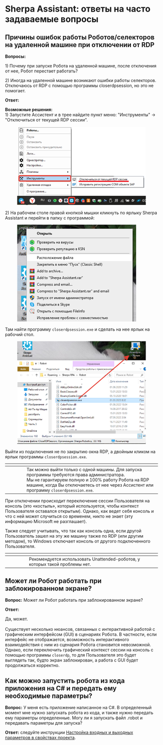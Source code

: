 # Sherpa Assistant: ответы на часто задаваемые вопросы

## Причины ошибок работы Роботов/селекторов на удаленной машине при отключении от RDP

**Вопросы:**

1\) Почему при запуске Робота на удаленной машине, после отключения от нее, Робот перестает работать?

2\) Иногда на удаленной машине возникают ошибки работы селекторов. Отключаюсь от RDP с помощью программы closerdpsession, но это не помогает.

**Ответ:**&#x20;

**Возможные решения:**\
1\) Запустите Ассистент и в трее найдите пункт меню: "Инструменты" -> "Отключиться от текущей RDP сессии".

<figure><img src="../.gitbook/assets/2025-03-20_16-41-19.png" alt=""><figcaption></figcaption></figure>

2\) На рабочем столе правой кнопкой мышки кликнуть по ярлыку Sherpa Assistant и перейти в папку с программой:

<figure><img src="../.gitbook/assets/изображение (3) (1) (1) (1) (1) (1) (1).png" alt=""><figcaption></figcaption></figure>

Там найти программу `closerdpsession.exe` и сделать на нее ярлык на рабочий стол.&#x20;

<figure><img src="../.gitbook/assets/изображение (4) (1) (1) (1).png" alt=""><figcaption></figcaption></figure>

Выйти из подключения не по закрытию окна RDP, а двойным кликом на ярлык программы `closerdpsession.exe`.

<table data-header-hidden><thead><tr><th width="50"></th><th></th></tr></thead><tbody><tr><td><img src="https://lh7-rt.googleusercontent.com/docsz/AD_4nXeQen14pdiop7RJrYpYOTl9yVKOcPICJ8fH6vRAXjNOh66NSp4wWFFSiy4nQlvs9wkmXPItas_gGsxzuu5J1ypxbhXdUyKiAk1jCPfIv6UdaKCIPWVvaWuVpXSB7o2i6WdUVMacsg?key=Xplr0gVoyx3tqpkkXjZLx1lq" alt="" data-size="line"></td><td>Так можно выйти только с одной машины. Для запуска программы требуются права администратора.<br>Мы не гарантируем полную и 100% работу Робота на RDP машине, когда Вы отключаетесь от нее через Ассистент или программу <code>closerdpsession.exe</code>.</td></tr></tbody></table>

При отключении происходит переключение сессии Пользователя на консоль (это «костыль», который используется, чтобы контекст Пользователя оставался открытым). Однако, как ведет себя консоль и что с ней может случиться со временем, никто не знает (эту информацию Microsoft не разглашает).

Также следует учитывать, что так как консоль одна, если другой Пользователь зашел на эту же машину также по RDP (или другим методом), то Windows отключает консоль от другого подключенного Пользователя.

<table data-header-hidden><thead><tr><th width="58"></th><th></th></tr></thead><tbody><tr><td><img src="https://lh7-rt.googleusercontent.com/docsz/AD_4nXeQen14pdiop7RJrYpYOTl9yVKOcPICJ8fH6vRAXjNOh66NSp4wWFFSiy4nQlvs9wkmXPItas_gGsxzuu5J1ypxbhXdUyKiAk1jCPfIv6UdaKCIPWVvaWuVpXSB7o2i6WdUVMacsg?key=Xplr0gVoyx3tqpkkXjZLx1lq" alt="" data-size="line"></td><td>Рекомендуется использовать Unattended-роботов, у которых такой проблемы нет.</td></tr></tbody></table>

## Может ли Робот работать при заблокированном экране?

**Вопрос:** Может ли Робот работать при заблокированном экране?

**Ответ:**&#x20;

Да, может.\
\
Существует несколько нюансов, связанных с интерактивной работой с графическим интерфейсом (GUI) в сценариях Робота. В частности, если интерфейс не отображается, возможность интерактивного взаимодействия с ним из сценария Робота становится невозможной. Однако, если переключить графический контекст сессии на консоль с помощью программы `closerdp`, то для Пользователя это будет выглядеть так, будто экран заблокирован, а работа с GUI будет продолжаться корректно.

## Как можно запустить робота из кода приложения на C# и передать ему необходимые параметры?

**Вопрос:** У меня есть приложение написанное на C#. В определенный момент мне нужно запускать робота из кода, и также нужно передать ему параметры определенные.  Могу ли я запускать файл .robot и передавать параметры для запуска?&#x20;

**Ответ:** следуйте инструкции [Настройка входных и выходных параметров в свойствах проекта](../sherpa-designer/sherpa-designer-otvety-na-chasto-zadavaemye-voprosy/nastroika-vkhodnykh-i-vykhodnykh-parametrov-v-svoistvakh-proekta.md).
